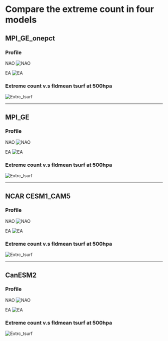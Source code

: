# Compare the extreme count in four models

## MPI_GE_onepct
### Profile

NAO
![NAO](plots/MPI_GE_onepct/MPI_GE_onepct_ind_first_NAO_extreme_count_profile.png)

EA
![EA](plots/MPI_GE_onepct/MPI_GE_onepct_ind_first_EA_extreme_count_profile.png)

### Extreme count v.s fldmean tsurf at 500hpa

![Extrc_tsurf](plots/MPI_GE_onepct/MPI_GE_onepct_ind_first_extrc_fldmean_ts_scatter.png)

---------

## MPI_GE
### Profile

NAO
![NAO](plots/MPI_GE/MPI_GE_ind_first_NAO_extreme_count_profile.png)

EA
![EA](plots/MPI_GE/MPI_GE_ind_first_EA_extreme_count_profile.png)

### Extreme count v.s fldmean tsurf at 500hpa

![Extrc_tsurf](plots/MPI_GE/MPI_GE_ind_first_extrc_fldmean_ts_scatter.png)

---------

## NCAR CESM1_CAM5
### Profile

NAO
![NAO](plots/CESM1_CAM5/CESM1_CAM5_ind_first_NAO_extreme_count_profile.png)

EA
![EA](plots/CESM1_CAM5/CESM1_CAM5_ind_first_EA_extreme_count_profile.png)

### Extreme count v.s fldmean tsurf at 500hpa

![Extrc_tsurf](plots/CESM1_CAM5/CESM1_CAM5_ind_first_extrc_fldmean_ts_scatter.png)

---------

## CanESM2
### Profile

NAO
![NAO](plots/CanESM2/CanESM2_ind_first_NAO_extreme_count_profile.png)

EA
![EA](plots/CanESM2/CanESM2_ind_first_EA_extreme_count_profile.png)

### Extreme count v.s fldmean tsurf at 500hpa

![Extrc_tsurf](plots/CanESM2/CanESM2_ind_first_extrc_fldmean_ts_scatter.png)